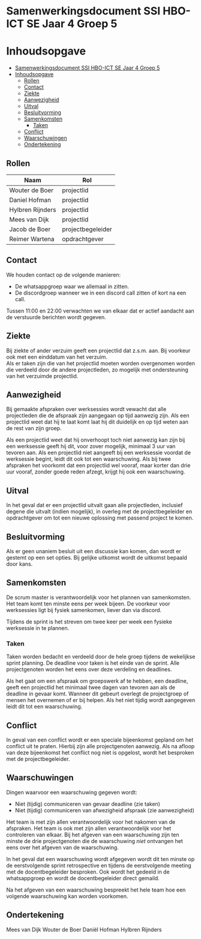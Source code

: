 # Samenwerkingsdocument SSI HBO-ICT SE Jaar 4 Groep 5

# Inhoudsopgave
- [Samenwerkingsdocument SSI HBO-ICT SE Jaar 4 Groep 5](#samenwerkingsdocument-ssi-hbo-ict-se-jaar-4-groep-5)
- [Inhoudsopgave](#inhoudsopgave)
  - [Rollen](#rollen)
  - [Contact](#contact)
  - [Ziekte](#ziekte)
  - [Aanwezigheid](#aanwezigheid)
  - [Uitval](#uitval)
  - [Besluitvorming](#besluitvorming)
  - [Samenkomsten](#samenkomsten)
    - [Taken](#taken)
  - [Conflict](#conflict)
  - [Waarschuwingen](#waarschuwingen)
  - [Ondertekening](#ondertekening)

## Rollen

| Naam             | Rol               |
| ---------------- | ----------------- |
| Wouter de Boer   | projectlid        |
| Daniel Hofman    | projectlid        |
| Hylbren Rijnders | projectlid        |
| Mees van Dijk    | projectlid        |
| Jacob de Boer    | projectbegeleider |
| Reimer Wartena   | opdrachtgever     |

## Contact

We houden contact op de volgende manieren:

- De whatsappgroep waar we allemaal in zitten.
- De discordgroep wanneer we in een discord call zitten of kort na een call.

Tussen 11:00 en 22:00 verwachten we van elkaar dat er actief aandacht aan de
verstuurde berichten wordt gegeven.

## Ziekte

Bij ziekte of ander verzuim geeft een projectlid dat z.s.m. aan. Bij voorkeur
ook met een einddatum van het verzuim.  
Als er taken zijn die van het projectlid moeten worden overgenomen worden die
verdeeld door de andere projectleden, zo mogelijk met ondersteuning van het
verzuimde projectlid.

## Aanwezigheid

Bij gemaakte afspraken over werksessies wordt vewacht dat alle projectleden die
de afspraak zijn aangegaan op tijd aanwezig zijn. Als een projectlid weet dat
hij te laat komt laat hij dit duidelijk en op tijd weten aan de rest van zijn
groep.

Als een projectlid weet dat hij onverhoopt toch niet aanwezig kan zijn bij een
werksessie geeft hij dit, voor zover mogelijk, minimaal 3 uur van tevoren aan.
Als een projectlid niet aangeeft bij een werksessie voordat de werksessie
begint, leidt dit ook tot een waarschuwing. Als bij twee afspraken het voorkomt
dat een projectlid wel vooraf, maar korter dan drie uur vooraf, zonder goede
reden afzegt, krijgt hij ook een waarschuwing.

## Uitval

In het geval dat er een projectlid uitvalt gaan alle projectleden, inclusief
degene die uitvalt (indien mogelijk), in overleg met de projectbegeleider en
opdrachtgever om tot een nieuwe oplossing met passend project te komen.

## Besluitvorming

Als er geen unaniem besluit uit een discussie kan komen, dan wordt er gestemt op
een set opties. Bij gelijke uitkomst wordt de uitkomst bepaald door kans.

## Samenkomsten

De scrum master is verantwoordelijk voor het plannen van samenkomsten. Het team
komt ten minste eens per week bijeen. De voorkeur voor werksessies ligt bij
fysiek samenkomen, liever dan via discord.

Tijdens de sprint is het streven om twee keer per week een fysieke werksessie in
te plannen.

### Taken

Taken worden bedacht en verdeeld door de hele groep tijdens de wekelijkse sprint
planning. De deadline voor taken is het einde van de sprint. Alle projectgenoten
worden het eens over deze verdeling en deadlines.

Als het gaat om een afspraak om groepswerk af te hebben, een deadline, geeft een
projectlid het minimaal twee dagen van tevoren aan als de deadline in gevaar
komt. Wanneer dit gebeurt overlegt de projectgroep of mensen het overnemen of er
bij helpen. Als het niet tijdig wordt aangegeven leidt dit tot een waarschuwing.

## Conflict

In geval van een conflict wordt er een speciale bijeenkomst gepland om het
conflict uit te praten. Hierbij zijn alle projectgenoten aanwezig. Als na afloop
van deze bijeenkomst het conflict nog niet is opgelost, wordt het besproken met
de projectbegeleider.

## Waarschuwingen

Dingen waarvoor een waarschuwing gegeven wordt:

- Niet (tijdig) communiceren van gevaar deadline (zie taken)
- Niet (tijdig) communiceren van afwezigheid afspraak (zie aanwezigheid)

Het team is met zijn allen verantwoordelijk voor het nakomen van de afspraken.
Het team is ook met zijn allen verantwoordelijk voor het controleren van elkaar.
Bij het afgeven van een waarschuwing zijn ten minste de drie projectgenoten die
de waarschuwing _niet_ ontvangen het eens over het afgeven van de waarschuwing.

In het geval dat een waarschuwing wordt afgegeven wordt dit ten minste op de
eerstvolgende sprint retrospective en tijdens de eerstvolgende meeting met de
docentbegeleider besproken. Ook wordt het gedeeld in de whatsappgroep en wordt
de docentbegeleider direct gemaild.

Na het afgeven van een waarschuwing bespreekt het hele team hoe een volgende
waarschuwing kan worden voorkomen.

## Ondertekening

Mees van Dijk
Wouter de Boer
Daniël Hofman 
Hylbren Rijnders